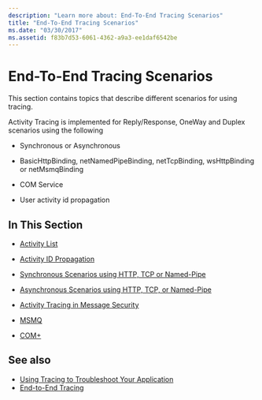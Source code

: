 ```yaml
---
description: "Learn more about: End-To-End Tracing Scenarios"
title: "End-To-End Tracing Scenarios"
ms.date: "03/30/2017"
ms.assetid: f83b7d53-6061-4362-a9a3-ee1daf6542be
---
```

# End-To-End Tracing Scenarios

This section contains topics that describe different scenarios for using tracing.  
  
 Activity Tracing is implemented for Reply/Response, OneWay and Duplex scenarios using the following  
  
- Synchronous or Asynchronous  
  
- BasicHttpBinding, netNamedPipeBinding, netTcpBinding, wsHttpBinding or netMsmqBinding  
  
- COM Service  
  
- User activity id propagation  
  
## In This Section  
  
- [Activity List](activity-list.md)  
  
- [Activity ID Propagation](activity-id-propagation.md)  
  
- [Synchronous Scenarios using HTTP, TCP or Named-Pipe](synchronous-scenarios-using-http-tcp-or-named-pipe.md)  
  
- [Asynchronous Scenarios using HTTP, TCP, or Named-Pipe](asynchronous-scenarios-using-http-tcp-or-named-pipe.md)  
  
- [Activity Tracing in Message Security](activity-tracing-in-message-security.md)  
  
- [MSMQ](msmq.md)  
  
- [COM+](com.md)  
  
## See also

- [Using Tracing to Troubleshoot Your Application](using-tracing-to-troubleshoot-your-application.md)
- [End-to-End Tracing](end-to-end-tracing.md)
